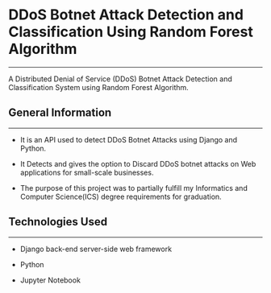 <h1>DDoS Botnet Attack Detection and Classification Using Random Forest Algorithm</h1>
<hr><p>A Distributed Denial of Service (DDoS) Botnet Attack Detection and Classification System using Random Forest Algorithm.</p><h2>General Information</h2>
<hr><ul>
<li>It is an API used to detect DDoS Botnet Attacks using Django and Python.</li>
</ul><ul>
<li>It Detects and gives the option to Discard DDoS botnet attacks on Web applications for small-scale businesses.</li>
</ul><ul>
<li>The purpose of this project was to partially fulfill my Informatics and Computer Science(ICS) degree requirements for graduation.</li>
</ul><h2>Technologies Used</h2>
<hr><ul>
<li>Django back-end server-side web framework</li>
</ul><ul>
<li>Python</li>
</ul><ul>
<li>Jupyter Notebook</li>
